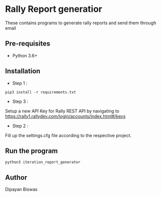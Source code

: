 # Rally Report generatior 

These contains programs to generate rally reports and send them through email

## Pre-requisites

* Python 3.6+

## Installation

* Step 1 :
```
pip3 install -r requirements.txt
```
* Step 3 :

Setup a new API Key for Rally REST API by navigating to https://rally1.rallydev.com/login/accounts/index.html#/keys

* Step 2 :

Fill up the settings.cfg file according to the respective project.


## Run the program

```
python3 iteration_report_generator
```

## Author

Dipayan Biswas

